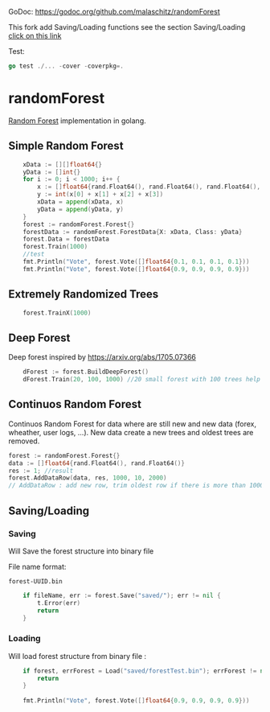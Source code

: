 GoDoc: https://godoc.org/github.com/malaschitz/randomForest

This fork add Saving/Loading functions see the section Saving/Loading [click on this link](##-Saving/Loading)

Test: 
```go
go test ./... -cover -coverpkg=.  
```

# randomForest
[Random Forest](https://en.wikipedia.org/wiki/Random_forest) implementation in golang. 

## Simple Random Forest

```go
	xData := [][]float64{}
	yData := []int{}
	for i := 0; i < 1000; i++ {
		x := []float64{rand.Float64(), rand.Float64(), rand.Float64(), rand.Float64()}
		y := int(x[0] + x[1] + x[2] + x[3])
		xData = append(xData, x)
		yData = append(yData, y)
	}
	forest := randomForest.Forest{}
	forestData := randomForest.ForestData{X: xData, Class: yData}
	forest.Data = forestData
	forest.Train(1000)
	//test
	fmt.Println("Vote", forest.Vote([]float64{0.1, 0.1, 0.1, 0.1})) 
	fmt.Println("Vote", forest.Vote([]float64{0.9, 0.9, 0.9, 0.9}))
```

## Extremely Randomized Trees

```go
	forest.TrainX(1000)	
```

## Deep Forest

Deep forest inspired by https://arxiv.org/abs/1705.07366

```go
    dForest := forest.BuildDeepForest()
    dForest.Train(20, 100, 1000) //20 small forest with 100 trees help to build deep forest with 1000 trees
```

## Continuos Random Forest

Continuos Random Forest for data where are still new and new data (forex, wheather, user logs, ...). New data create a new trees and oldest trees are removed.

```go
forest := randomForest.Forest{}
data := []float64{rand.Float64(), rand.Float64()}
res := 1; //result
forest.AddDataRow(data, res, 1000, 10, 2000) 
// AddDataRow : add new row, trim oldest row if there is more than 1000 rows, calculate a new 10 trees, but remove oldest trees if there is more than 2000 trees.
```


## Saving/Loading

### Saving 
Will Save the forest structure into binary file

File name format:
```
forest-UUID.bin
```

```go
	if fileName, err := forest.Save("saved/"); err != nil {
		t.Error(err)
		return
	}
```

### Loading
Will load forest structure from binary file :

```go
	if forest, errForest = Load("saved/forestTest.bin"); errForest != nil {
		return
	}
	
	fmt.Println("Vote", forest.Vote([]float64{0.9, 0.9, 0.9, 0.9}))
```